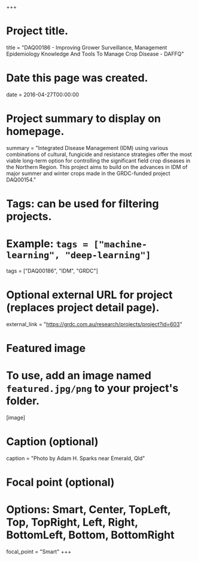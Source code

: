 +++
# Project title.
title = "DAQ00186 - Improving Grower Surveillance, Management Epidemiology Knowledge And Tools To Manage Crop Disease - DAFFQ"

# Date this page was created.
date = 2016-04-27T00:00:00

# Project summary to display on homepage.
summary = "Integrated Disease Management (IDM) using various combinations of cultural, fungicide and resistance strategies offer the most viable long-term option for controlling the significant field crop diseases in the Northern Region. This project aims to build on the advances in IDM of major summer and winter crops made in the GRDC-funded project DAQ00154."

# Tags: can be used for filtering projects.
# Example: `tags = ["machine-learning", "deep-learning"]`
tags = ["DAQ00186", "IDM", "GRDC"]

# Optional external URL for project (replaces project detail page).
external_link = "https://grdc.com.au/research/projects/project?id=603"

# Featured image
# To use, add an image named `featured.jpg/png` to your project's folder. 
[image]
  # Caption (optional)
  caption = "Photo by Adam H. Sparks near Emerald, Qld"

  # Focal point (optional)
  # Options: Smart, Center, TopLeft, Top, TopRight, Left, Right, BottomLeft, Bottom, BottomRight
  focal_point = "Smart"
+++
